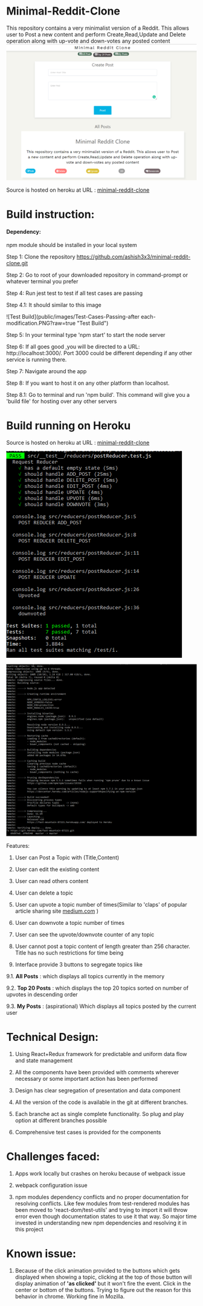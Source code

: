 # Minimal-Reddit-Clone
This repository contains a very minimalist version of a Reddit. This allows user to Post a new content and perform Create,Read,Update and Delete operation along with up-vote and down-votes any posted content
![UI of Minimal Reddit Clone](public/images/UI-Minimal-Reddit-Clone.PNG?raw=true "Minimal Reddit Clone")

Source is hosted on heroku at URL : [minimal-reddit-clone](https://fast-mountain-87221.herokuapp.com/)

# Build instruction:
#### Dependency:
npm module should be installed in your local system

Step 1: Clone the repository https://github.com/ashish3x3/minimal-reddit-clone.git

Step 2: Go to root of your downloaded repository in command-prompt or whatever terminal you prefer

Step 4: Run jest test to test if all test cases are passing

Step 4.1: It should similar to this image

![Test Build](public/images/Test-Cases-Passing-after each-modification.PNG?raw=true "Test Build")

Step 5: In your terminal type 'npm start' to start the node server

Step 6: If all goes good ,you will be directed to a URL: http://localhost:3000/. Port 3000 could be different depending if any other service is running there.

Step 7: Navigate around the app

Step 8: If you want to host it on any other platform than localhost.

Step 8.1: Go to terminal and run 'npm build'. This command will give you a 'build file' for hosting over any other servers

# Build running on Heroku

Source is hosted on heroku at URL : [minimal-reddit-clone](https://fast-mountain-87221.herokuapp.com/)


![Heroku Build](public/images/test-for-build-passed.PNG?raw=true "Heroku Build")


![Heroku Build Trials](public/images/Heroku-Build-Trial.PNG?raw=true "Heroku Build Trials")

Features:

1. User can Post a Topic with (Title,Content)

2. User can edit the existing content

3. User can read others content

4. User can delete a topic

5. User can upvote a topic number of times(Similar to 'claps' of popular article sharing site [medium.com](https://medium.com) )

6. User can downvote a topic number of times

7. User can see the upvote/downvote counter of any topic

8. User cannot post a topic content of length greater than 256 character. Title has no such restrictions for time being
9. Interface provide 3 buttons to segregate topics like

9.1. **All Posts**  : which displays all topics currently in the memory

9.2. **Top 20 Posts** : which displays the top 20 topics sorted on number of upvotes in descending order

9.3. **My Posts** : (aspirational) Which displays all topics posted by the current user

# Technical Design:
1. Using React+Redux framework for predictable and uniform data flow and state management

2. All the components have been provided with comments wherever necessary or some important action has been performed

3. Design has clear segregation of presentation and data component

5. All the version of the code is available in the git at different branches.

6. Each branche act as single complete functionality. So plug and play option at different branches possible

7. Comprehensive test cases is provided for the components



# Challenges faced:
1. Apps work locally but crashes on heroku because of webpack issue

2. webpack configuration issue

3. npm modules dependency conflicts and no proper documentation for resolving conflicts. Like few modules from test-rendered modules has been moved to 'react-dom/test-utils' and trying to import it will throw error even though documentation states to use it that way. So major time invested in understanding new npm dependencies and resolving it in this project

# Known issue:
1. Because of the click animation provided to the buttons which gets displayed when showing a topic, clicking at the top of those button will display animation of **'as clicked'** but it won't fire the event. Click in the center or bottom of the buttons. Trying to figure out the reason for this behavior in chrome. Working fine in Mozilla.

